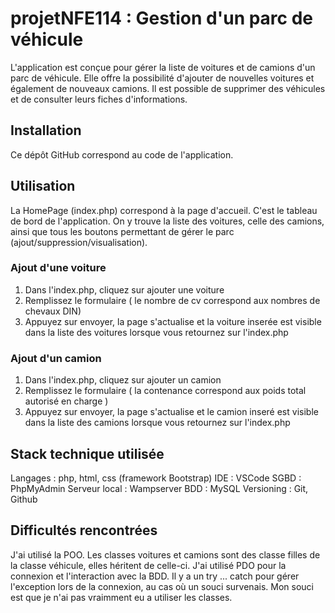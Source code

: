 # projetNFE114 : Gestion d'un parc de véhicule
L'application est conçue pour gérer la liste de voitures et de camions d'un parc de véhicule. Elle offre la possibilité d'ajouter de nouvelles voitures et également de nouveaux camions. Il est possible 
de supprimer des véhicules et de consulter leurs fiches d'informations.

## Installation

Ce dépôt GitHub correspond au code de l'application.

## Utilisation

La HomePage (index.php) correspond à la page d'accueil. C'est le tableau de bord de l'application. On y trouve la liste des voitures, celle des camions, ainsi que tous les boutons permettant
de gérer le parc (ajout/suppression/visualisation).

### Ajout d'une voiture
1. Dans l'index.php, cliquez sur ajouter une voiture
2. Remplissez le formulaire ( le nombre de cv correspond aux nombres de chevaux DIN)
3. Appuyez sur envoyer, la page s'actualise et la voiture inserée est visible dans la liste des voitures lorsque vous retournez sur l'index.php

### Ajout d'un camion
1. Dans l'index.php, cliquez sur ajouter un camion
2. Remplissez le formulaire ( la contenance correspond aux poids total autorisé en charge )
3. Appuyez sur envoyer, la page s'actualise et le camion inseré est visible dans la liste des camions lorsque vous retournez sur l'index.php

## Stack technique utilisée
Langages : php, html, css (framework Bootstrap)
IDE : VSCode
SGBD : PhpMyAdmin
Serveur local : Wampserver
BDD : MySQL
Versioning : Git, Github

## Difficultés rencontrées
J'ai utilisé la POO. Les classes voitures et camions sont des classe filles de la classe véhicule, elles héritent de celle-ci. J'ai utilisé PDO pour la connexion 
et l'interaction avec la BDD. Il y a un try ... catch pour gérer l'exception lors de la connexion, au cas où un souci survenais.
Mon souci est que je n'ai pas vraimment eu a utiliser les classes.
